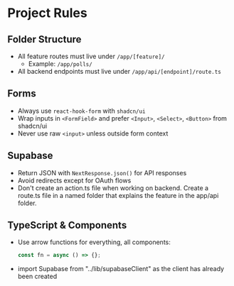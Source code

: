# Project Rules

## Folder Structure

- All feature routes must live under `/app/[feature]/`
  - Example: `/app/polls/`
- All backend endpoints must live under `/app/api/[endpoint]/route.ts`

## Forms

- Always use `react-hook-form` with `shadcn/ui`
- Wrap inputs in `<FormField>` and prefer `<Input>`, `<Select>`, `<Button>` from shadcn/ui
- Never use raw `<input>` unless outside form context

## Supabase

- Return JSON with `NextResponse.json()` for API responses
- Avoid redirects except for OAuth flows
- Don't create an action.ts file when working on backend. Create a route.ts file in a named folder that explains the feature in the app/api folder.

## TypeScript & Components

- Use arrow functions for everything, all components:
  ```ts
  const fn = async () => {};
  ```
- import Supabase from "../lib/supabaseClient" as the client has already been created
